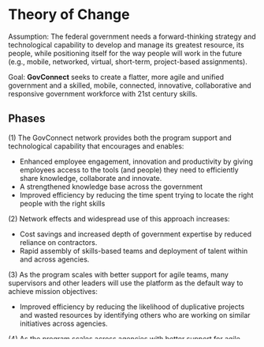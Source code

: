# Theory of Change

Assumption: The federal government needs a forward-thinking strategy and technological capability to develop and manage its greatest resource, its people, while positioning itself for the way people will work in the future (e.g., mobile, networked, virtual, short-term, project-based assignments).

Goal: **GovConnect** seeks to create a flatter, more agile and unified government and a skilled, mobile, connected, innovative, collaborative and responsive government workforce with 21st century skills.

## Phases
(1) The GovConnect network provides both the program support and technological capability that encourages and enables:

* Enhanced employee engagement, innovation and productivity by giving employees access to the tools (and people) they need to efficiently share knowledge, collaborate and innovate.
* A strengthened knowledge base across the government
* Improved efficiency by reducing the time spent trying to locate the right people with the right skills

(2) Network effects and widespread use of this approach increases:

* Cost savings and increased depth of government expertise by reduced reliance on contractors.
* Rapid assembly of skills-based teams and deployment of talent within and across agencies.

(3) As the program scales with better support for agile teams, many supervisors and other leaders will use the platform as the default way to achieve mission objectives:  
* Improved efficiency by reducing the likelihood of duplicative projects and wasted resources by identifying others who are working on similar initiatives across agencies.

(4) As the program scales across agencies with better support for agile teams, it enables:
* A more rapid and effective response to critical events thereby providing better outcomes for the public and increasing public trust.

(5) which ultimately meets the goal, leading to:
* A flexible, talented pool of government employees who in addition to having depth of knowledge in their disciplines also have a breadth of experience across government.
* A collaborative, less hierarchical and non-silo’d environment where employees are encouraged to do what’s in the best interest of the government and the people it serves.
* More effective and nimble response to solve America’s most significant concerns.
